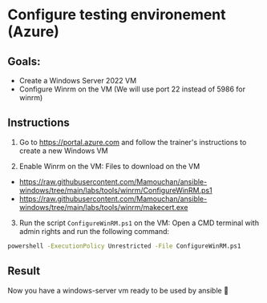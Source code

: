 # Configure testing environement (Azure)

## Goals:

- Create a Windows Server 2022 VM
- Configure Winrm on the VM (We will use port 22 instead of 5986 for winrm)

## Instructions

1) Go to https://portal.azure.com and follow the trainer's instructions to create a new Windows VM

2) Enable Winrm on the VM: Files to download on the VM

- https://raw.githubusercontent.com/Mamouchan/ansible-windows/tree/main/labs/tools/winrm/ConfigureWinRM.ps1
- https://raw.githubusercontent.com/Mamouchan/ansible-windows/tree/main/labs/tools/winrm/makecert.exe

3) Run the script `ConfigureWinRM.ps1` on the VM: Open a CMD terminal with admin rights and run the following command:

```bash
powershell -ExecutionPolicy Unrestricted -File ConfigureWinRM.ps1
```

## Result

Now you have a windows-server vm ready to be used by ansible :clap:
